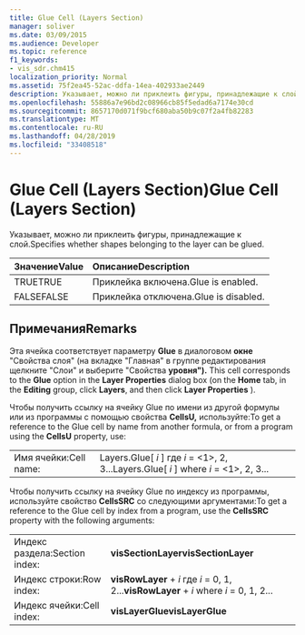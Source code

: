 ```yaml
---
title: Glue Cell (Layers Section)
manager: soliver
ms.date: 03/09/2015
ms.audience: Developer
ms.topic: reference
f1_keywords:
- vis_sdr.chm415
localization_priority: Normal
ms.assetid: 75f2ea45-52ac-ddfa-14ea-402933ae2449
description: Указывает, можно ли приклеить фигуры, принадлежащие к слой.
ms.openlocfilehash: 55886a7e96bd2c08966cb85f5edad6a7174e30cd
ms.sourcegitcommit: 8657170d071f9bcf680aba50b9c07f2a4fb82283
ms.translationtype: MT
ms.contentlocale: ru-RU
ms.lasthandoff: 04/28/2019
ms.locfileid: "33408518"
---
```

# <a name="glue-cell-layers-section"></a><span data-ttu-id="4cad8-103">Glue Cell (Layers Section)</span><span class="sxs-lookup"><span data-stu-id="4cad8-103">Glue Cell (Layers Section)</span></span>

<span data-ttu-id="4cad8-104">Указывает, можно ли приклеить фигуры, принадлежащие к слой.</span><span class="sxs-lookup"><span data-stu-id="4cad8-104">Specifies whether shapes belonging to the layer can be glued.</span></span>
  
|<span data-ttu-id="4cad8-105">**Значение**</span><span class="sxs-lookup"><span data-stu-id="4cad8-105">**Value**</span></span>|<span data-ttu-id="4cad8-106">**Описание**</span><span class="sxs-lookup"><span data-stu-id="4cad8-106">**Description**</span></span>|
|:-----|:-----|
|<span data-ttu-id="4cad8-107">TRUE</span><span class="sxs-lookup"><span data-stu-id="4cad8-107">TRUE</span></span>  <br/> |<span data-ttu-id="4cad8-108">Приклейка включена.</span><span class="sxs-lookup"><span data-stu-id="4cad8-108">Glue is enabled.</span></span>  <br/> |
|<span data-ttu-id="4cad8-109">FALSE</span><span class="sxs-lookup"><span data-stu-id="4cad8-109">FALSE</span></span>  <br/> |<span data-ttu-id="4cad8-110">Приклейка отключена.</span><span class="sxs-lookup"><span data-stu-id="4cad8-110">Glue is disabled.</span></span>  <br/> |
   
## <a name="remarks"></a><span data-ttu-id="4cad8-111">Примечания</span><span class="sxs-lookup"><span data-stu-id="4cad8-111">Remarks</span></span>

<span data-ttu-id="4cad8-112">Эта ячейка соответствует параметру **Glue** в диалоговом **окне** "Свойства  слоя" (на вкладке "Главная" в группе редактирования щелкните "Слои" и выберите "Свойства **уровня").**  </span><span class="sxs-lookup"><span data-stu-id="4cad8-112">This cell corresponds to the **Glue** option in the **Layer Properties** dialog box (on the **Home** tab, in the **Editing** group, click **Layers**, and then click **Layer Properties** ).</span></span> 
  
<span data-ttu-id="4cad8-113">Чтобы получить ссылку на ячейку Glue по имени из другой формулы или из программы с помощью свойства **CellsU,** используйте:</span><span class="sxs-lookup"><span data-stu-id="4cad8-113">To get a reference to the Glue cell by name from another formula, or from a program using the **CellsU** property, use:</span></span> 
  
|||
|:-----|:-----|
|<span data-ttu-id="4cad8-114">Имя ячейки:</span><span class="sxs-lookup"><span data-stu-id="4cad8-114">Cell name:</span></span>  <br/> |<span data-ttu-id="4cad8-115">Layers.Glue[  *i*  ] где  *i*  = <1>, 2, 3...</span><span class="sxs-lookup"><span data-stu-id="4cad8-115">Layers.Glue[  *i*  ] where  *i*  = <1>, 2, 3...</span></span>  <br/> |
   
<span data-ttu-id="4cad8-116">Чтобы получить ссылку на ячейку Glue по индексу из программы, используйте свойство **CellsSRC** со следующими аргументами:</span><span class="sxs-lookup"><span data-stu-id="4cad8-116">To get a reference to the Glue cell by index from a program, use the **CellsSRC** property with the following arguments:</span></span> 
  
|||
|:-----|:-----|
|<span data-ttu-id="4cad8-117">Индекс раздела:</span><span class="sxs-lookup"><span data-stu-id="4cad8-117">Section index:</span></span>  <br/> |<span data-ttu-id="4cad8-118">**visSectionLayer**</span><span class="sxs-lookup"><span data-stu-id="4cad8-118">**visSectionLayer**</span></span> <br/> |
|<span data-ttu-id="4cad8-119">Индекс строки:</span><span class="sxs-lookup"><span data-stu-id="4cad8-119">Row index:</span></span>  <br/> |<span data-ttu-id="4cad8-120">**visRowLayer**  +   *i* где *i* = 0, 1, 2...</span><span class="sxs-lookup"><span data-stu-id="4cad8-120">**visRowLayer** +  *i*  where  *i*  = 0, 1, 2...</span></span>  <br/> |
|<span data-ttu-id="4cad8-121">Индекс ячейки:</span><span class="sxs-lookup"><span data-stu-id="4cad8-121">Cell index:</span></span>  <br/> |<span data-ttu-id="4cad8-122">**visLayerGlue**</span><span class="sxs-lookup"><span data-stu-id="4cad8-122">**visLayerGlue**</span></span> <br/> |
   

